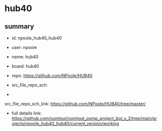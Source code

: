 # hub40
 
## summary 
* id: npoole_hub40_hub40
* user: npoole
* name: hub40
* board: hub40
* repo: https://github.com/NPoole/HUB40



* src_file_repo_sch: 
*
 src_file_repo_sch_link: https://github.com/NPoole/HUB40/tree/master/
* full details link: https://github.com/oomlout/oomlout_oomp_project_bot_v_2/tree/main/projects/npoole_hub40_hub40/current_version/working  






